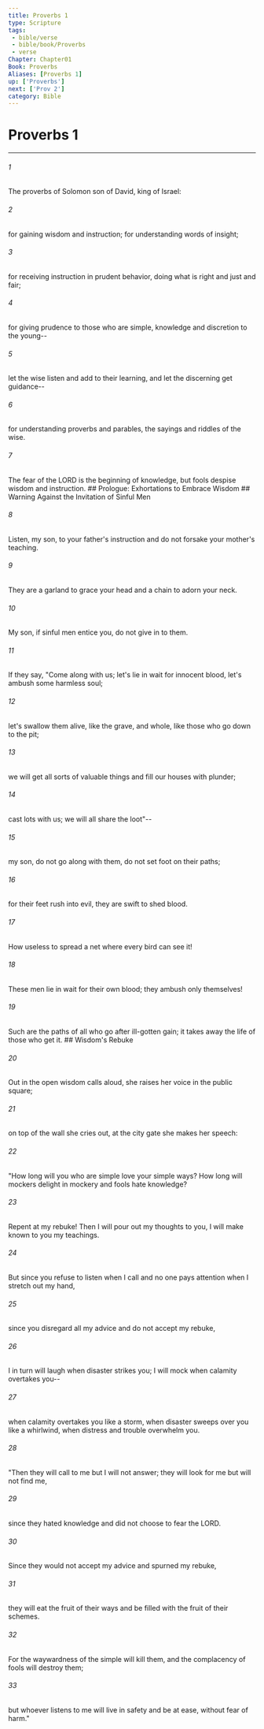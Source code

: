 ```yaml
---
title: Proverbs 1
type: Scripture
tags:
 - bible/verse
 - bible/book/Proverbs
 - verse
Chapter: Chapter01
Book: Proverbs
Aliases: [Proverbs 1]
up: ['Proverbs']
next: ['Prov 2']
category: Bible
---
```

# Proverbs 1

***


###### 1 
The proverbs of Solomon son of David, king of Israel: 

###### 2 
for gaining wisdom and instruction; for understanding words of insight; 

###### 3 
for receiving instruction in prudent behavior, doing what is right and just and fair; 

###### 4 
for giving prudence to those who are simple, knowledge and discretion to the young-- 

###### 5 
let the wise listen and add to their learning, and let the discerning get guidance-- 

###### 6 
for understanding proverbs and parables, the sayings and riddles of the wise. 

###### 7 
The fear of the LORD is the beginning of knowledge, but fools despise wisdom and instruction. ## Prologue: Exhortations to Embrace Wisdom ## Warning Against the Invitation of Sinful Men 

###### 8 
Listen, my son, to your father's instruction and do not forsake your mother's teaching. 

###### 9 
They are a garland to grace your head and a chain to adorn your neck. 

###### 10 
My son, if sinful men entice you, do not give in to them. 

###### 11 
If they say, "Come along with us; let's lie in wait for innocent blood, let's ambush some harmless soul; 

###### 12 
let's swallow them alive, like the grave, and whole, like those who go down to the pit; 

###### 13 
we will get all sorts of valuable things and fill our houses with plunder; 

###### 14 
cast lots with us; we will all share the loot"-- 

###### 15 
my son, do not go along with them, do not set foot on their paths; 

###### 16 
for their feet rush into evil, they are swift to shed blood. 

###### 17 
How useless to spread a net where every bird can see it! 

###### 18 
These men lie in wait for their own blood; they ambush only themselves! 

###### 19 
Such are the paths of all who go after ill-gotten gain; it takes away the life of those who get it. ## Wisdom's Rebuke 

###### 20 
Out in the open wisdom calls aloud, she raises her voice in the public square; 

###### 21 
on top of the wall she cries out, at the city gate she makes her speech: 

###### 22 
"How long will you who are simple love your simple ways? How long will mockers delight in mockery and fools hate knowledge? 

###### 23 
Repent at my rebuke! Then I will pour out my thoughts to you, I will make known to you my teachings. 

###### 24 
But since you refuse to listen when I call and no one pays attention when I stretch out my hand, 

###### 25 
since you disregard all my advice and do not accept my rebuke, 

###### 26 
I in turn will laugh when disaster strikes you; I will mock when calamity overtakes you-- 

###### 27 
when calamity overtakes you like a storm, when disaster sweeps over you like a whirlwind, when distress and trouble overwhelm you. 

###### 28 
"Then they will call to me but I will not answer; they will look for me but will not find me, 

###### 29 
since they hated knowledge and did not choose to fear the LORD. 

###### 30 
Since they would not accept my advice and spurned my rebuke, 

###### 31 
they will eat the fruit of their ways and be filled with the fruit of their schemes. 

###### 32 
For the waywardness of the simple will kill them, and the complacency of fools will destroy them; 

###### 33 
but whoever listens to me will live in safety and be at ease, without fear of harm." 
